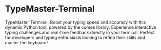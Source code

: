 # TypeMaster-Terminal
TypeMaster Terminal: Boost your typing speed and accuracy with this dynamic Python tool, powered by the curses library. Experience interactive typing challenges and real-time feedback directly in your terminal. Perfect for developers and typing enthusiasts looking to refine their skills and master the keyboard!
